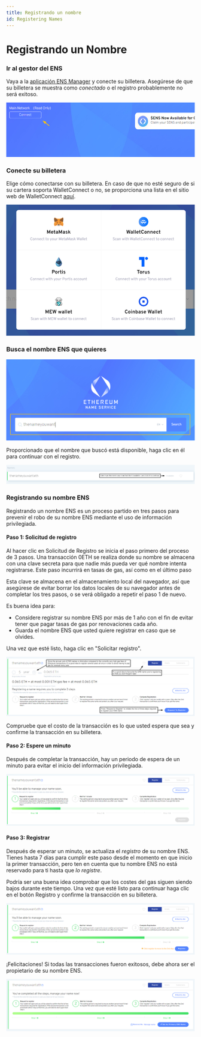 ```yaml
---
title: Registrando un nombre
id: Registering Names
---
```


# Registrando un Nombre

### Ir al gestor del ENS

Vaya a la [aplicación ENS Manager](https://app.ens.domains) y conecte su billetera. Asegúrese de que su billetera se muestra como _conectado_ o el registro probablemente no será exitoso.

![Connecting to the manager app. Step 1.](./img/register-1.png "Connect your wallet by selecting the Connect button.")

### Conecte su billetera

Elige cómo conectarse con su billetera. En caso de que no esté seguro de si su cartera soporta WalletConnect o no, se proporciona una lista en el sitio web de WalletConnect [aquí](https://walletconnect.com/registry/wallets).


![Connecting to the manager app. Step 2](./img/register-2.png "Connect using your wallet or the Wallet Connect service")

### Busca el nombre ENS que quieres

![Serching for an ENS Name](./img/register-3.png "Search for an ENS Name to check availability.")


Proporcionado que el nombre que buscó está disponible, haga clic en él para continuar con el registro.

![Checking ENS Name availability](./img/register-4.png "If the name is available it will display this on the right side of the screen.")


### Registrando su nombre ENS

Registrando un nombre ENS es un proceso partido en tres pasos para prevenir el robo de su nombre ENS mediante el uso de información privilegiada.

#### Paso 1: Solicitud de registro

Al hacer clic en Solicitud de Registro se inicia el paso primero del proceso de 3 pasos. Una transacción 0ETH se realiza donde su nombre se almacena con una clave secreta para que nadie más pueda ver qué nombre intenta registrarse. Este paso incurrirá en tasas de gas, así como en el último paso

Esta clave se almacena en el almacenamiento local del navegador, así que asegúrese de evitar borrar los datos locales de su navegador antes de completar los tres pasos, o se verá obligado a repetir el paso 1 de nuevo.


Es buena idea para:

* Considere registrar su nombre ENS por más de 1 año con el fin de evitar tener que pagar tasas de gas por renovaciones cada año.
* Guarda el nombre ENS que usted quiere registrar en caso que se olvides.

Una vez que esté listo, haga clic en "Solicitar registro".


![Registering your ENS Name. Step 1](./img/register-5.png "Select the number of years you want to register for.")

Compruebe que el costo de la transacción es lo que usted espera que sea y confirme la transacción en su billetera.

#### Paso 2: Espere un minuto

Después de completar la transacción, hay un periodo de espera de un minuto para evitar el inicio del información privilegiada.

![Registering your ENS Name. Step 2](./img/register-6.png "Wait one minute after you request to register.")

#### Paso 3: Registrar

Después de esperar un minuto, se actualiza el _registro_ de su nombre ENS. Tienes hasta 7 días para cumplir este paso desde el momento en que inicio la primer transacción, pero ten en cuenta que tu nombre ENS no está reservado para ti hasta que _lo registre_.

Podría ser una buena idea comprobar que los costes del gas siguen siendo bajos durante este tiempo. Una vez que esté listo para continuar haga clic en el botón Registro y confirme la transacción en su billetera.


![Registering your ENS Name. Step 3](./img/register-7.png "After waiting one minutes, select Register, and approve the transaction in your wallet.")

¡Felicitaciones! Si todas las transacciones fueron exitosos, debe ahora ser el propietario de su nombre ENS.

![Your name is registered](./img/register-8.png "After the transaction is approved on the blockchain, it is now your new ENS Name!")
 